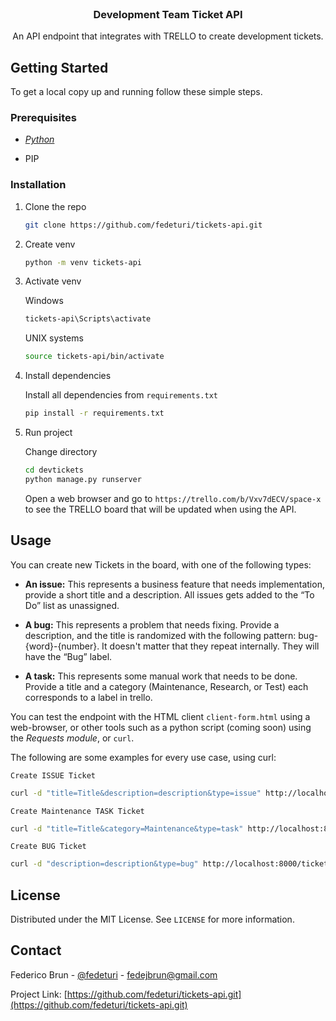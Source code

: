 <!--
*** To avoid retyping too much info. Do a search and replace for the following:
*** github_username, repo_name, twitter_handle, email, project_title, project_description
-->

<!-- PROJECT LOGO -->
<br />
<p align="center">

  <h3 align="center">Development Team Ticket API</h3>

  <p align="center">
    An API endpoint that integrates with TRELLO to create development tickets.
  </p>
</p>

<!-- GETTING STARTED -->
## Getting Started

To get a local copy up and running follow these simple steps.

### Prerequisites

* _[Python](https://www.python.org/downloads/)_

* PIP

### Installation

1. Clone the repo
   ```sh
   git clone https://github.com/fedeturi/tickets-api.git
   ```
2. Create venv

   ```sh
   python -m venv tickets-api
   ```
3. Activate venv

	Windows
   ```sh
   tickets-api\Scripts\activate
   ```

	UNIX systems
   ```sh
   source tickets-api/bin/activate
   ```

4. Install dependencies 

	Install all dependencies from `requirements.txt`	
   ```sh
   pip install -r requirements.txt
   ```

4. Run project

	Change directory 
   ```sh
   cd devtickets
   python manage.py runserver
   ```

	Open a web browser and go to `https://trello.com/b/Vxv7dECV/space-x` to see the TRELLO board that will be updated when using the API.

<!-- USAGE EXAMPLES -->
## Usage

You can create new Tickets in the board, with one of the following types:
* __An issue:__ This represents a business feature that needs implementation, provide a short title and a description. All issues gets added to the “To Do” list as unassigned.

* __A bug:__ This represents a problem that needs fixing. Provide a description, and the title is randomized with the following pattern: bug-{word}-{number}. It doesn't matter that they repeat internally. They will have the “Bug” label.

* __A task:__ This represents some manual work that needs to be done. Provide a title and a category (Maintenance, Research, or Test) each corresponds to a label in trello. 

You can test the endpoint with the HTML client `client-form.html` using a web-browser, or other tools such as a python script (coming soon) using the _Requests module_, or `curl`.

The following are some examples for every use case, using curl:

	Create ISSUE Ticket 
   ```sh
   curl -d "title=Title&description=description&type=issue" http://localhost:8000/ticket/
   ```

	Create Maintenance TASK Ticket 
   ```sh
   curl -d "title=Title&category=Maintenance&type=task" http://localhost:8000/ticket/
   ```

	Create BUG Ticket 
   ```sh
   curl -d "description=description&type=bug" http://localhost:8000/ticket/
   ```



<!-- LICENSE -->
## License

Distributed under the MIT License. See `LICENSE` for more information.



<!-- CONTACT -->
## Contact

Federico Brun - [@fedeturi](https://twitter.com/fedeturi) - [fedejbrun@gmail.com](mailto:fedejbrun@gmail.com)

Project Link: [https://github.com/fedeturi/tickets-api.git](https://github.com/fedeturi/tickets-api.git)






<!-- MARKDOWN LINKS & IMAGES -->
<!-- https://www.markdownguide.org/basic-syntax/#reference-style-links -->
[license-shield]: https://img.shields.io/github/license/github_username/repo.svg?style=for-the-badge
[license-url]: https://github.com/github_username/repo_name/blob/master/LICENSE.txt
[linkedin-shield]: https://img.shields.io/badge/-LinkedIn-black.svg?style=for-the-badge&logo=linkedin&colorB=555
[linkedin-url]: https://linkedin.com/in/github_username
